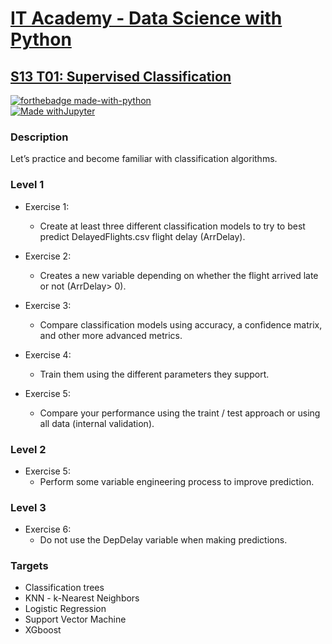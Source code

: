 # [IT Academy - Data Science with Python](https://www.barcelonactiva.cat/es/itacademy)
## [S13 T01: Supervised Classification](https://github.com/jesussantana/Supervised-Classification/blob/main/notebooks/S13_T01_Supervised_Classification.ipynb)

[![forthebadge made-with-python](http://ForTheBadge.com/images/badges/made-with-python.svg)](https://www.python.org/)  
[![Made withJupyter](https://img.shields.io/badge/Made%20with-Jupyter-orange?style=for-the-badge&logo=Jupyter)](https://jupyter.org/try)  


### Description

Let’s practice and become familiar with classification algorithms.


### Level 1

- Exercise 1: 
  - Create at least three different classification models to try to best predict DelayedFlights.csv flight delay (ArrDelay).

- Exercise 2: 
  - Creates a new variable depending on whether the flight arrived late or not (ArrDelay> 0).

- Exercise 3: 
  - Compare classification models using accuracy, a confidence matrix, and other more advanced metrics.

- Exercise 4: 
  - Train them using the different parameters they support.  

- Exercise 5: 
  - Compare your performance using the traint / test approach or using all data (internal validation).


### Level 2

- Exercise 5: 
  - Perform some variable engineering process to improve prediction.

### Level 3

- Exercise 6: 
  - Do not use the DepDelay variable when making predictions.


### Targets

- Classification trees
- KNN - k-Nearest Neighbors
- Logistic Regression
- Support Vector Machine
- XGboost